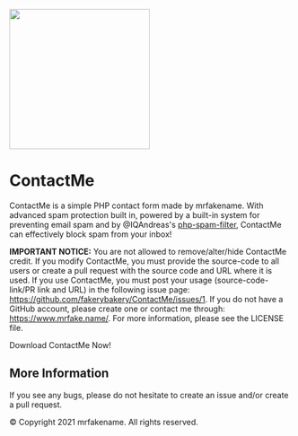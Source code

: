 <a href="https://www.mrfake.name/ghpromo" target="_blank"><img src="https://mrfake.name/ghpromo/promo.png" height="250"></a>
# ContactMe
ContactMe is a simple PHP contact form made by mrfakename. With advanced spam protection built in, powered by a built-in system for preventing email spam and by @IQAndreas's [php-spam-filter](https://github.com/IQAndreas/php-spam-filter), ContactMe can effectively block spam from your inbox!

**IMPORTANT NOTICE:**
You are not allowed to remove/alter/hide ContactMe credit. If you modify ContactMe, you must provide the source-code to all users or create a pull request with the source code and URL where it is used.
If you use ContactMe, you must post your usage (source-code-link/PR link and URL) in the following issue page:
https://github.com/fakerybakery/ContactMe/issues/1.
If you do not have a GitHub account, please create one or contact me through: https://www.mrfake.name/.
For more information, please see the LICENSE file.

Download ContactMe Now!

## More Information
If you see any bugs, please do not hesitate to create an issue and/or create a pull request.

&copy; Copyright 2021 mrfakename. All rights reserved.
